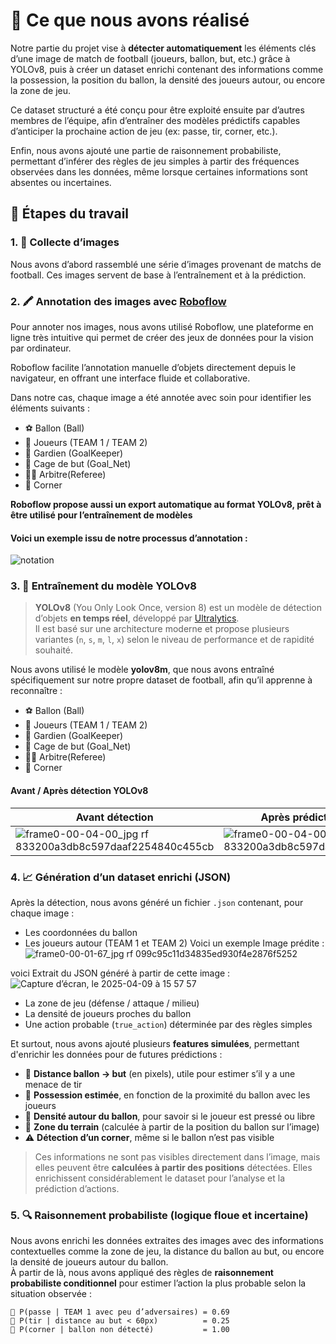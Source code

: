 
# 🎯 Ce que nous avons réalisé
Notre partie du projet vise à **détecter automatiquement** les éléments clés d’une image de match de football (joueurs, ballon, but, etc.) grâce à YOLOv8, puis à créer un dataset enrichi contenant des informations comme la possession, la position du ballon, la densité des joueurs autour, ou encore la zone de jeu.

Ce dataset structuré a été conçu pour être exploité ensuite par d’autres membres de l’équipe, afin d’entraîner des modèles prédictifs capables d’anticiper la prochaine action de jeu (ex: passe, tir, corner, etc.).

Enfin, nous avons ajouté une partie de raisonnement probabiliste, permettant d’inférer des règles de jeu simples à partir des fréquences observées dans les données, même lorsque certaines informations sont absentes ou incertaines.

## 🔧 Étapes du travail
### 1. 📸 Collecte d’images
Nous avons d’abord rassemblé une série d’images provenant de matchs de football. Ces images servent de base à l’entraînement et à la prédiction.

### 2. 🖍️ Annotation des images avec [Roboflow](https://roboflow.com)
Pour annoter nos images, nous avons utilisé Roboflow, une plateforme en ligne très intuitive qui permet de créer des jeux de données pour la vision par ordinateur.

Roboflow facilite l’annotation manuelle d’objets directement depuis le navigateur, en offrant une interface fluide et collaborative.

Dans notre cas, chaque image a été annotée avec soin pour identifier les éléments suivants :
- ⚽ Ballon (Ball)  
- 🧍 Joueurs (TEAM 1 / TEAM 2)  
- 🧤 Gardien (GoalKeeper)
- 🥅 Cage de but (Goal_Net)    
- 🧍‍♂️ Arbitre(Referee)  
- 🚩 Corner

**Roboflow propose aussi un export automatique au format YOLOv8, prêt à être utilisé pour l’entraînement de modèles**

#### Voici un exemple issu de notre processus d’annotation :

![notation](https://github.com/user-attachments/assets/dfccb68a-5d19-4c46-841f-896978451ea4)

### 3. 🧠 Entraînement du modèle YOLOv8
> **YOLOv8** (You Only Look Once, version 8) est un modèle de détection d’objets **en temps réel**, développé par [Ultralytics](https://github.com/ultralytics/ultralytics).  
> Il est basé sur une architecture moderne et propose plusieurs variantes (`n`, `s`, `m`, `l`, `x`) selon le niveau de performance et de rapidité souhaité.

Nous avons utilisé le modèle **yolov8m**, que nous avons entraîné spécifiquement sur notre propre dataset de football, afin qu’il apprenne à reconnaître :

- ⚽ Ballon (Ball)  
- 🧍 Joueurs (TEAM 1 / TEAM 2)  
- 🧤 Gardien (GoalKeeper)
- 🥅 Cage de but (Goal_Net)    
- 🧍‍♂️ Arbitre(Referee)  
- 🚩 Corner

####  Avant / Après détection YOLOv8
| Avant détection                          | Après prédiction YOLOv8                      |
|------------------------------------------|----------------------------------------------|
|![frame0-00-04-00_jpg rf 833200a3db8c597daaf2254840c455cb](https://github.com/user-attachments/assets/f32b35aa-1f7a-4617-b6e4-49298ace8212) |![frame0-00-04-00_jpg rf 833200a3db8c597daaf2254840c455cb](https://github.com/user-attachments/assets/a0a5fb6b-5d2e-48e5-b0df-62f56491587b)

### 4. 📈 Génération d’un dataset enrichi (JSON)
Après la détection, nous avons généré un fichier `.json` contenant, pour chaque image :

- Les coordonnées du ballon  
- Les joueurs autour (TEAM 1 et TEAM 2)
Voici un exemple Image prédite : 
![frame0-00-01-67_jpg rf 099c95c11d34835ed930f4e2876f5252](https://github.com/user-attachments/assets/43d24a80-836d-4967-89af-34cfacf23a88)


voici Extrait du JSON généré à partir de cette image :
![Capture d’écran, le 2025-04-09 à 15 57 57](https://github.com/user-attachments/assets/9f3dcaaa-ed4e-4314-936e-f99185297ce0)





- La zone de jeu (défense / attaque / milieu)  
- La densité de joueurs proches du ballon  
- Une action probable (`true_action`) déterminée par des règles simples  

Et surtout, nous avons ajouté plusieurs **features simulées**, permettant d'enrichir les données pour de futures prédictions :

- 📏 **Distance ballon → but** (en pixels), utile pour estimer s’il y a une menace de tir  
- 🔄 **Possession estimée**, en fonction de la proximité du ballon avec les joueurs  
- 👥 **Densité autour du ballon**, pour savoir si le joueur est pressé ou libre  
- 🧠 **Zone du terrain** (calculée à partir de la position du ballon sur l’image)  
- ⚠️ **Détection d’un corner**, même si le ballon n’est pas visible  

> Ces informations ne sont pas visibles directement dans l’image, mais elles peuvent être **calculées à partir des positions** détectées. Elles enrichissent considérablement le dataset pour l’analyse et la prédiction d’actions.
### 5. 🔍 Raisonnement probabiliste (logique floue et incertaine)

Nous avons enrichi les données extraites des images avec des informations contextuelles comme la zone de jeu, la distance du ballon au but, ou encore la densité de joueurs autour du ballon.  
À partir de là, nous avons appliqué des règles de **raisonnement probabiliste conditionnel** pour estimer l’action la plus probable selon la situation observée :

```text
📌 P(passe | TEAM 1 avec peu d’adversaires) = 0.69
📌 P(tir | distance au but < 60px)          = 0.25
📌 P(corner | ballon non détecté)           = 1.00
